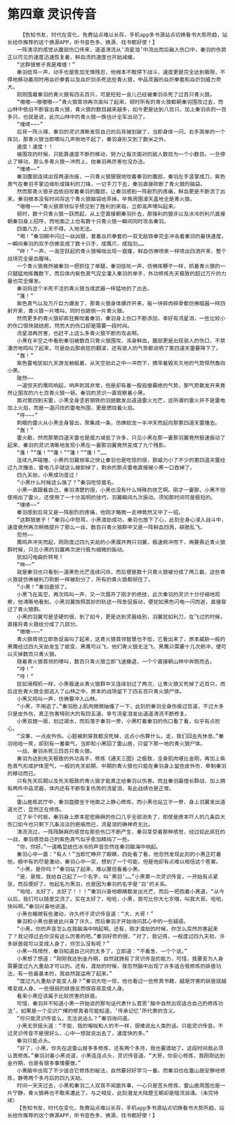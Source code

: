 # 第四章 灵识传音
        【告知书友，时代在变化，免费站点难以长存，手机app多书源站点切换看书大势所趋，站长给你推荐的这个换源APP，听书音色多、换源、找书都好使！】
       一阵清凉的感觉从腹部伤口传来，道道清流从‘流星泪’中流出而后融入伤口中，秦羽的伤势正以可见的速度迅速恢复着，鲜血流的速度也开始减缓。
       “这群狼崽子真是难缠！”
       秦羽低骂一声，动手也是愈加无情残忍，他根本不敢停下战斗，速度更是完全达到极限，不停地移动着同时用焱炽拳套以及焱炽剑杀死这些青火狼，中品灵器的焱炽拳套和焱炽剑威力奇大。
       刚刚围着秦羽的青火狼有四五百只，可是短短一会儿已经被秦羽杀死了过百只青火狼。
       “嗷嗷~~嗷嗷嗷~~”青火狼首领再次高叫了起来，顿时所有的青火狼都朝秦羽围攻过去，而山林中依旧不断冒出青火狼，青火狼的数目越来越多，如今更是达到八百只。加上秦羽杀的一百多只，也就是说，此次山林中的青火狼一族估计全军出动了。
       “噗哧~~~”
       后背一阵火辣，秦羽的灵识清晰发现自己的后背被划破了，当即身体一闪，右手简单的一个挥剑，那青火狼当即嚎叫几声倒地不起了，秦羽身形又到了数米之外。
       速度！速度！！
       被围攻的时候，只能靠速度不断的移动，努力让每次面对的敌人数目为一个小数目。一旦停止了移动，那么多青火狼一冲而上，他秦羽再厉害也没办法。
       “噗哧~~”
       秦羽腹部连续出现两道伤痕，一只青火狼狠狠地咬着秦羽的腹部，秦羽左手竖掌成刀，紫色真气在秦羽手掌边缘形成锋利的刀锋，一记手刀下去，秦羽直接砍断了青火狼的脑袋。
       然而那青火狼牙齿依旧咬着秦羽的腹部，让秦羽感到一阵剧烈的疼痛，鲜血更是不断流了出来，秦羽根本没有时间将这个青火狼脑袋给弄掉。毕竟周围漫天盖地全是青火狼。
       “嗷嗷~~~”青火狼首领似乎预见到了胜利的来临，立即高声嚎叫起来。
       顿时，数十只青火狼一跃而起，从上空直接朝秦羽扑去，那锋利的狼牙以及冰冷的利爪直接朝秦羽身上招呼，而地面之上也有数十只青火狼一瞬间同时攻击秦羽。
       四面八方，上天不得。入地无法。
       “喝！”秦羽眼中闪过一丝凶狠，套着焱炽拳套的一双无敌铁拳完全冲击着秦羽的最快速度，一瞬间秦羽的双手仿佛变成了数十只手，成鹰爪，成指剑……
       “砰！”一声，一高空跃起的青火狼喉咙出现一窟窿，鲜血仿佛喷泉一样喷出四洒开来，整个战场完全是血腥味。
       一个青火狼竟然被秦羽一把抓住了单腿，秦羽低吼一声，仿佛挥鞭子一样，抓着青火狼的一只腿猛地挥舞数下，而后体内紫色真气完全灌入秦羽的单手，外功修炼先天极致的超过万斤的力量也完全爆发。
       秦羽将这个半死不活的青火狼当成武器一样猛地扔了出去。
       “蓬！”
       紫色真气以及万斤巨力爆发了，那青火狼身体爆炸开来，每一块碎肉碎骨都仿佛暗器一样四射开来，青火狼一片嚎叫，同时也砸倒一片青火狼。
       然而更多的青火狼却疯狂撕咬着秦羽，秦羽身上伤口不断添加，幸好有流星泪，一些比较小的伤口很快就结疤，然而大的伤口却是需要一段时间。
       流星泪再厉害，也赶不上这么多青火狼不断的攻击啊。
       小黑在半空之中看到秦羽被数百只青火狼围攻，浑身鲜血，腹部更是出现骇人的伤口，不禁凄厉地鸣叫了起来，可是劫云那疯狂的翻滚，还有骇人的气势都说明了第四道天雷要降下了。
       “轰！”
       紫色雷电犹如九天游龙蜿蜒着，从天空劫云之中一冲而下，携带着毁天灭地的气势悍然轰向小黑。
       陡然——
       一道惊天的鹰鸣响起，响声刺耳非常，但是却有着一股孤傲霸绝的气势，那气势散发开来竟然让围攻的六七百青火狼一顿。秦羽的灵识一直观察着小黑。
       面对第四到天雷，小黑全身坚若钢铁的羽翅散发出道道雷火光芒，这所谓的雷火并不是雷电加上火焰，而是一道闪烁的雷电外围，更是燃烧着火焰。
       “呼~~~”
       刺眼的雷火从小黑全身冒出，聚集成一条，仿佛蛟龙一半冲天而起向那第四道天雷撞去。
       “轰！”
       雷火散，然而那第四道天雷也是威力减低了许多，只见小黑在那一霎那羽翼竟然极速振动了起来，秦羽的灵识清晰地发现小黑在一霎那羽翼竟然变成了九个残影。
       “蓬！”“蓬！”“蓬！”“蓬！”“蓬！”……
       连续九声碰撞，小黑的羽翼频率之快让秦羽也是吃惊的很，那威力小了不少的第四道天雷经过九次撞击，雷电几乎就这么被卸掉了，剩余的那点雷电直接被小黑一口吞掉了。
       四九天劫，小黑成功度过！
       “小黑什么时候这么强了？”秦羽吃惊莫名。
       小黑一直跟着自己，秦羽清楚的很，小黑也没有什么特殊的技艺啊。刚才一霎那，小黑不但使用出了雷火，还使用了一十分高明的技巧，羽翼瞬间九次振动。须知那时间可是极短的。
       “噗哧~~”
       秦羽感到后背又是一阵剧烈的疼痛，他刚才略微一走神竟然又中了一招。
       “这群狼崽子！”秦羽心中怒骂，小黑渡劫成功，秦羽也放下了心，此刻全身心浸入战斗中，速度竟然再次稍微提升了那么一丝，数百只青火狼群中又是一阵鲜血四溅，碎肢乱飞。
       忽然——
       鹰鸣声冲天而起，刚刚度过四九天劫的小黑展开两只羽翼，极速俯冲而下，再要靠近青火狼群时候，只见小黑的羽翼再次进行极为细微的振动。
       犹如闪电曲折转弯！
       “咻~~”
       就是秦羽也只看到一道黑色光芒连续闪烁，而后便是数十只青火狼被分成了两三截，这些青火狼就仿佛被利刀砍断一样被刮分了，所有的青火狼都顿住了。
       “小黑！”秦羽震惊了。
       小黑飞在高空，再次鸣叫一声，又一次展开了刚才的绝技，此次秦羽的灵识十分仔细地观察，他清晰地看到，小黑羽翼按照其妙的轨迹一阵急促振动，便犹如黑色闪电一闪而逝，直接穿过了青火狼群。
       小黑的羽翼可是坚硬的很，到了如今，更是达到灵器级别，羽翼犹如利刀，在飞过的时候，直接将青火狼给分成了几部分。
       “嗷嗷~~~”
       青火狼首领立即急促高叫了起来，这青火狼首领智慧也不低，它看出来了，原本威胁一般的黑鹰经过四九天劫发生了蜕变，黑鹰可以飞，他们青火狼无法飞，黑鹰只需要十几次俯冲，便可以灭掉数百只青火狼。
       随着青火狼首领的嚎叫，数百只青火狼立即飞速撤退，一个个直接朝山林中奔跑而去。
       “呼！”
       “呼！”
       犹如滑翔机一样，小黑极速从青火狼群中又连续划过了两次，让青火狼又死掉了近百只，而后这些青火狼全部逃入了山林之中，原本的战场留下了四五百只青火狼尸体。
       小黑又鸣叫一声，仿佛要冲入山林。
       “小黑，不用追了。”秦羽脸上肌肉微微抽搐了一下，此刻的秦羽全身伤痕过百道，不过大多只是皮外伤，真正伤害特别大的有四五道，幸亏流星泪发出道道清流不断修复。
       小黑双翅一扇，划过湖水，而后落于秦羽一旁，小黑盯着秦羽的伤口看了看，似乎有点担心。
       “没事，一点皮外伤。心脏被刺穿我都没死掉，这点小伤算什么。走，我们回去先休息。”秦羽哈哈一笑，却别有一番豪气，当即和小黑回了雷山居，只留下那一地的青火狼尸体。
       一战，秦羽杀死三四百只青火狼。
       秦羽为达到先天极致的外功高手，修炼《通天三图》之极致，全身肌肉堪比金刚，再加上紫色真气形成护体罡气，一般的先天前期、中期的青火狼也只能在秦羽身上留些皮外伤，牵制秦羽的移动而已。
       只有先天后期以及先天极致的青火狼才能真正给秦羽以伤害。而且秦羽最擅长群战，加上拥有两件中品灵器，体内还有不断恢复伤势的流星泪，有此战绩也是正常。
       ……
       雷山居练武厅中，秦羽盘膝坐于地面之上静心修炼，而小黑也站立于一旁，身上羽翼发出道道光芒，显然正在修炼。
       过了半个时辰，秦羽身上原本密密麻麻的伤口几乎全部消失了，即使是原本吓人的几条巨大伤口如今也只剩下几条淡淡的疤痕而已，流星泪的确神奇无比。
       清流流过，一阵阵酥麻的感觉在那些伤口不断产生，秦羽享受着那种感觉，经过如此疯狂的一战，秦羽感觉自己的紫色真气似乎愈加精纯了一些。
       “你，你好。”一道略显结巴冰冷的声音忽然在秦羽脑海中响起。
       秦羽心中一震：“有人！”当即忙睁开了眼睛，四处看了看，他忽然发现此刻的小黑正盯着他，眼中有的尽是激动，秦羽心中一突，想到了一个可能，但是他却有点难以相信这个答案。
       “小黑，是你吗？”秦羽站了起来，难以置信看着小黑。
       “是，是我，我给自己起了一个名字，叫‘黑羽’……”小黑第一次灵识传音，一开始有点紧张，而后便好了。他起名为黑羽，也是因为秦羽的名字是‘羽’的关系。
       “哈哈，太好了，太好了！！！”秦羽兴奋地眼睛都发出光芒，而后一把抱着小黑道，“从今以后，我们可以随意交流了。实在太好了，哈哈，小黑，我可比你大七岁哦，叫我大哥。哈哈，快叫啊。”秦羽兴奋地说道。
       小黑也略微有些激动，许久终于灵识传音道：“大，大哥！”
       秦羽和小黑也是彼此兴奋了许久，而后秦羽才开始询问其心中的一些疑惑。
       “小黑，你的声音怎么在我脑海中响起啊。还有，刚才渡劫的时候，你怎么突然厉害起来了？我记得过去你没有这么厉害的吧。”秦羽好奇的很，“对了，我记得，一般度过四九天劫，许多妖兽就可以变成人身了，你怎么没有呢？”
       小黑一阵愕然，秦羽知道自己问的太多了，立即道：“不着急，一个个说。”
       小黑想了想道：“刚刚我达到金丹期，自然就拥有了灵识传音的能力，可惜，我要变为人身需要度过九九重劫才可以的。还有，渡劫的时候，我忽然脑中出现了许多适合我修炼的妖兽功法，有一些最基本的，我自然就运用了起来。”
       “度过九九重劫才能变人身？”秦羽大吃一惊，他也看过一些修真书籍，越是厉害的妖兽就越难变成人身。一些很弱的妖兽反而很容易变成人身。
       看来小黑应该属于比较厉害的妖兽。
       可惜，秦羽并不知道小黑一开始说的那句话代表什么意思‘脑中自然出现适合自己的修炼功法’，如果是一个见识广博的修真者可能知道，‘传承记忆’所代表的含义。
       “你只能灵识传音么，无法说话么？”秦羽询问道。
       小黑无奈摇头道：“不能，我的喉咙和人的不一样，很难说出人类的话。只能灵识传音。不过灵识传音不是很好么，心中一想就说出去了，速度快的多。”
       秦羽只能点头。
       “好了，小黑，你先在这雷山居多多修炼，还有两个多月，我也要渡劫了。这段时间我必须认真修炼。”秦羽对着小黑说道，小黑连连点头，灵识传音道，“大哥，你安心修炼，我刚刚达到金丹期，也是有很多事情要做。”
       小黑脑中出现了不少适合它修炼的秘法，自然要好好学习一番。而秦羽也在雷山居安静地修炼，静等两个多月后的四九天劫。
       时间一天天过去，小黑和秦羽二人双耳不闻窗外事，一心只是苦头修炼，雷山居周围也是一片宁静，青火狼再也不敢来遭此了。与之相反，此刻潜龙大陆楚王朝却是暗流汹涌。（未完待续）
       【告知书友，时代在变化，免费站点难以长存，手机app多书源站点切换看书大势所趋，站长给你推荐的这个换源APP，听书音色多、换源、找书都好使！】